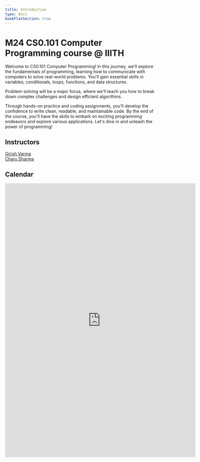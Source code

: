 ```yaml
---
title: Introduction
type: docs
bookFlatSection: true
---
```


# M24 CS0.101 Computer Programming course @ IIITH

Welcome to CS0.101 Computer Programming! In this journey, we'll explore the fundamentals of programming, learning how to communicate with computers to solve real-world problems. You'll gain essential skills in variables, conditionals, loops, functions, and data structures.

Problem-solving will be a major focus, where we'll teach you how to break down complex challenges and design efficient algorithms.

Through hands-on practice and coding assignments, you'll develop the confidence to write clean, readable, and maintainable code. By the end of the course, you'll have the skills to embark on exciting programming endeavors and explore various applications. Let's dive in and unleash the power of programming!

## Instructors
[Girish Varma](https://girishvarma.in/)  
[Charu Sharma]()  

## Calendar

<iframe width="626" height="900" frameborder="0" scrolling="no" src="https://iiitaphyd-my.sharepoint.com/personal/girish_varma_iiit_ac_in/_layouts/15/Doc.aspx?sourcedoc={75c958a8-1590-4c77-97bd-5e1186ea2bd8}&action=embedview&wdAllowInteractivity=False&Item='Calendar'!A1%3AJ44&wdHideGridlines=True&wdInConfigurator=True&wdInConfigurator=True"></iframe>
